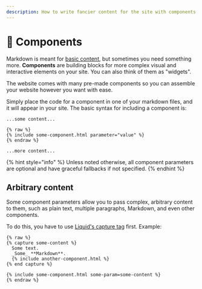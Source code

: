 ```yaml
---
description: How to write fancier content for the site with components
---
```


# 🔨 Components

Markdown is meant for [basic content](broken-reference), but sometimes you need something more. **Components** are building blocks for more complex visual and interactive elements on your site. You can also think of them as "widgets".

The website comes with many pre-made components so you can assemble your website however you want with ease.

Simply place the code for a component in one of your markdown files, and it will appear in your site. The basic syntax for including a component is:

```liquid
...some content...

{% raw %}
{% include some-component.html parameter="value" %}
{% endraw %}

...more content...
```

{% hint style="info" %}
Unless noted otherwise, all component parameters are optional and have graceful fallbacks if not specified.
{% endhint %}

## Arbitrary content

Some component parameters allow you to pass complex, arbitrary content to them, such as plain text, multiple paragraphs, Markdown, and even other components.

To do this, you have to use [Liquid's capture tag](https://shopify.github.io/liquid/tags/variable/#capture) first. Example:

```liquid
{% raw %}
{% capture some-content %}
  Some text.
  _Some_ **Markdown**.
  {% include another-component.html %}
{% end capture %}

{% include some-component.html some-param=some-content %}
{% endraw %}
```

